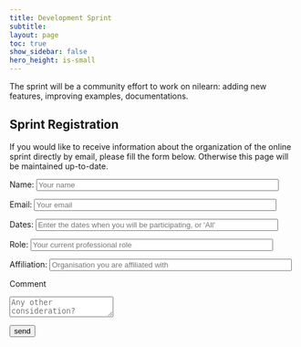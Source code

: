 ```yaml
---
title: Development Sprint
subtitle:
layout: page
toc: true
show_sidebar: false
hero_height: is-small
---
```


The sprint will be a community effort to work on nilearn: adding new features, improving examples, documentations.

## Sprint Registration

If you would like to receive information about the organization of the online sprint directly by email, please fill the form below.
Otherwise this page will be maintained up-to-date.

<form name="input" method="POST" action="https://formspree.io/nilearn.events@gmail.com">
  <p>Name: <input type="text" name="Name" placeholder="Your name" size="50"></p>
  <p>Email: <input type="email" name="_replyto" placeholder="Your email" size="50"></p>
  <p>Dates: <input type="text" name="participation_dates" placeholder="Enter the dates when you will be participating, or 'All'" size="50"></p>
  <p>Role: <input type="text" name="Role" placeholder="Your current professional role" size="50"></p>
  <p>Affiliation: <input type="text" name="Affiliation" placeholder="Organisation you are affiliated with" size="50"></p>
  <p>Comment</p>
  <textarea name="message" placeholder="Any other consideration?"></textarea>
  <p><input type="submit" value="send" size="80"></p>
</form>
